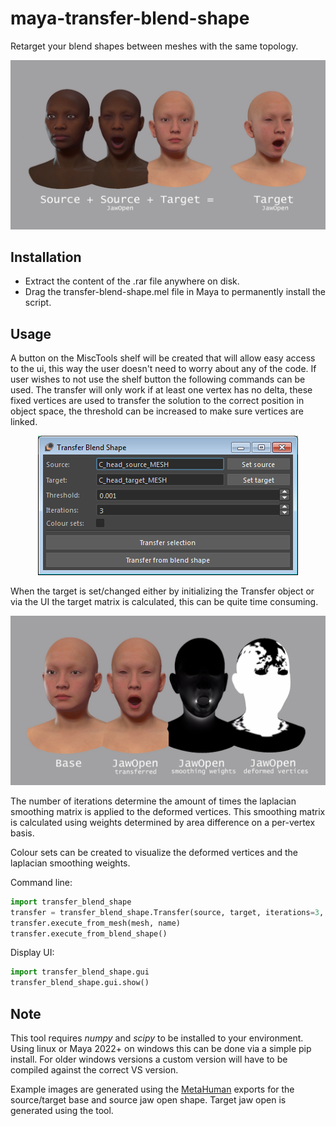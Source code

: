 # maya-transfer-blend-shape
Retarget your blend shapes between meshes with the same topology.

<p align="center"><img src="docs/_images/transfer-blend-shape-workflow.png?raw=true"></p>

## Installation
* Extract the content of the .rar file anywhere on disk.
* Drag the transfer-blend-shape.mel file in Maya to permanently install the script.

## Usage
A button on the MiscTools shelf will be created that will allow easy access to 
the ui, this way the user doesn't need to worry about any of the code. If user 
wishes to not use the shelf button the following commands can be used. The 
transfer will only work if at least one vertex has no delta, these fixed 
vertices are used to transfer the solution to the correct position in object 
space, the threshold can be increased to make sure vertices are linked.

<p align="center"><img src="docs/_images/transfer-blend-shape-ui.png?raw=true"></p>

When the target is set/changed either by initializing the Transfer object or
via the UI the target matrix is calculated, this can be quite time consuming.

<p align="center"><img src="docs/_images/transfer-blend-shape-debug.png?raw=true"></p>

The number of iterations determine the amount of times the laplacian smoothing
matrix is applied to the deformed vertices. This smoothing matrix is
calculated using weights determined by area difference on a per-vertex basis.

Colour sets can be created to visualize the deformed vertices and the 
laplacian smoothing weights.

Command line:
```python
import transfer_blend_shape
transfer = transfer_blend_shape.Transfer(source, target, iterations=3, threshold=0.001)
transfer.execute_from_mesh(mesh, name)
transfer.execute_from_blend_shape()
```

Display UI:
```python
import transfer_blend_shape.gui
transfer_blend_shape.gui.show()
```

## Note
This tool requires *numpy* and *scipy* to be installed to your environment. 
Using linux or Maya 2022+ on windows this can be done via a simple pip 
install. For older windows versions a custom version will have to be compiled 
against the correct VS version. 

Example images are generated using the [MetaHuman](https://www.unrealengine.com/en-US/digital-humans) 
exports for the source/target base and source jaw open shape. Target jaw open 
is generated using the tool.